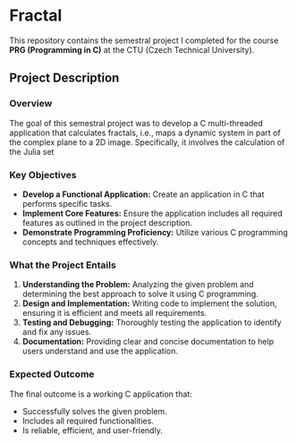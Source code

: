 # Fractal

This repository contains the semestral project I completed for the course **PRG (Programming in C)** at the CTU (Czech Technical University). 
## Project Description
### Overview

The goal of this semestral project was to develop a C multi-threaded application that calculates fractals, i.e., maps a dynamic system in part of the complex plane to a 2D image. Specifically, it involves the calculation of the Julia set

### Key Objectives

- **Develop a Functional Application:** Create an application in C that performs specific tasks.
- **Implement Core Features:** Ensure the application includes all required features as outlined in the project description.
- **Demonstrate Programming Proficiency:** Utilize various C programming concepts and techniques effectively.

### What the Project Entails

1. **Understanding the Problem:** Analyzing the given problem and determining the best approach to solve it using C programming.
2. **Design and Implementation:** Writing code to implement the solution, ensuring it is efficient and meets all requirements.
3. **Testing and Debugging:** Thoroughly testing the application to identify and fix any issues.
4. **Documentation:** Providing clear and concise documentation to help users understand and use the application.

### Expected Outcome

The final outcome is a working C application that:
- Successfully solves the given problem.
- Includes all required functionalities.
- Is reliable, efficient, and user-friendly.
